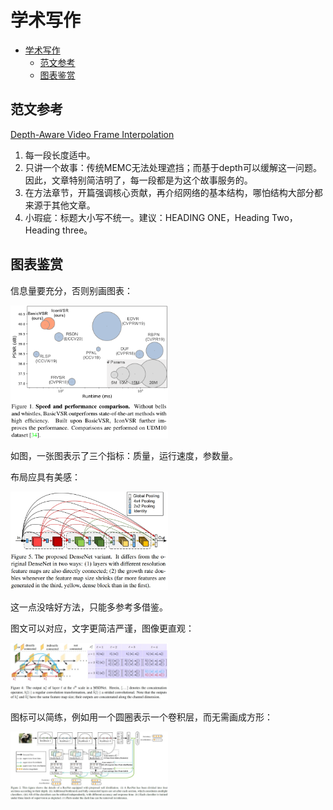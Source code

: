 # 学术写作

- [学术写作](#学术写作)
  - [范文参考](#范文参考)
  - [图表鉴赏](#图表鉴赏)

## 范文参考

[Depth-Aware Video Frame Interpolation](https://openaccess.thecvf.com/content_CVPR_2019/papers/Bao_Depth-Aware_Video_Frame_Interpolation_CVPR_2019_paper.pdf)

1. 每一段长度适中。
2. 只讲一个故事：传统MEMC无法处理遮挡；而基于depth可以缓解这一问题。因此，文章特别简洁明了，每一段都是为这个故事服务的。
2. 在方法章节，开篇强调核心贡献，再介绍网络的基本结构，哪怕结构大部分都来源于其他文章。
3. 小瑕疵：标题大小写不统一。建议：HEADING ONE，Heading Two，Heading three。

## 图表鉴赏

信息量要充分，否则别画图表：

<img src="../imgs/academic-writing.png" width="50%">

如图，一张图表示了三个指标：质量，运行速度，参数量。

布局应具有美感：

<img src="../imgs/academic-writing-2.png" width="50%">

这一点没啥好方法，只能多参考多借鉴。

图文可以对应，文字更简洁严谨，图像更直观：

<img src="../imgs/academic-writing-3.png" width="50%">

图标可以简练，例如用一个圆圈表示一个卷积层，而无需画成方形：

<img src="../imgs/academic-writing-4.png" width="50%">
